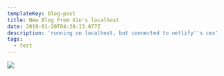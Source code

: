 ```yaml
---
templateKey: blog-post
title: New Blog From Xin's localhost
date: 2019-01-20T04:38:13.877Z
description: 'running on localhost, but connected to netlify''s cms'
tags:
  - test
---
```

![](/img/qq20181230-144604.png)
